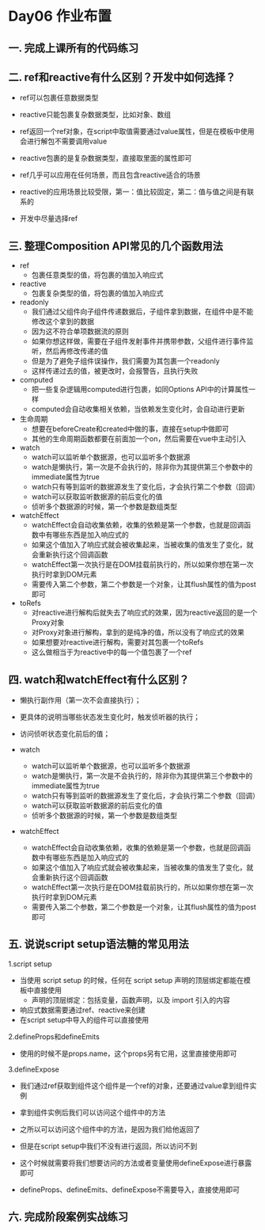 # Day06 作业布置

## 一. 完成上课所有的代码练习







## 二. ref和reactive有什么区别？开发中如何选择？

- ref可以包裹任意数据类型
- reactive只能包裹复杂数据类型，比如对象、数组



- ref返回一个ref对象，在script中取值需要通过value属性，但是在模板中使用会进行解包不需要调用value
- reactive包裹的是复杂数据类型，直接取里面的属性即可



- ref几乎可以应用在任何场景，而且包含reactive适合的场景
- reactive的应用场景比较受限，第一：值比较固定，第二：值与值之间是有联系的



- 开发中尽量选择ref





## 三. 整理Composition API常见的几个函数用法

* ref
  * 包裹任意类型的值，将包裹的值加入响应式
* reactive
  * 包裹复杂类型的值，将包裹的值加入响应式
* readonly
  * 我们通过父组件向子组件传递数据后，子组件拿到数据，在组件中是不能修改这个拿到的数据
  * 因为这不符合单项数据流的原则
  * 如果你想这样做，需要在子组件发射事件并携带参数，父组件进行事件监听，然后再修改传递的值
  * 但是为了避免子组件误操作，我们需要为其包裹一个readonly
  * 这样传递过去的值，被更改时，会报警告，且执行失败
* computed
  * 把一些复杂逻辑用computed进行包裹，如同Options API中的计算属性一样
  * computed会自动收集相关依赖，当依赖发生变化时，会自动进行更新
* 生命周期
  * 想要在beforeCreate和created中做的事，直接在setup中做即可
  * 其他的生命周期函数都要在前面加一个on，然后需要在vue中主动引入
* watch
  * watch可以监听单个数据源，也可以监听多个数据源
  * watch是懒执行，第一次是不会执行的，除非你为其提供第三个参数中的immediate属性为true
  * watch只有等到监听的数据源发生了变化后，才会执行第二个参数（回调）
  * watch可以获取监听数据源的前后变化的值
  * 侦听多个数据源的时候，第一个参数是数组类型
* watchEffect
  * watchEffect会自动收集依赖，收集的依赖是第一个参数，也就是回调函数中有哪些东西是加入响应式的
  * 如果这个值加入了响应式就会被收集起来，当被收集的值发生了变化，就会重新执行这个回调函数
  * watchEffect第一次执行是在DOM挂载前执行的，所以如果你想在第一次执行时拿到DOM元素
  * 需要传入第二个参数，第二个参数是一个对象，让其flush属性的值为post即可
* toRefs
  * 对reactive进行解构后就失去了响应式的效果，因为reactive返回的是一个Proxy对象
  * 对Proxy对象进行解构，拿到的是纯净的值，所以没有了响应式的效果
  * 如果想要对reactive进行解构，需要对其包裹一个toRefs
  * 这么做相当于为reactive中的每一个值包裹了一个ref





## 四. watch和watchEffect有什么区别？

* 懒执行副作用（第一次不会直接执行）；

* 更具体的说明当哪些状态发生变化时，触发侦听器的执行；

* 访问侦听状态变化前后的值；

* watch
  * watch可以监听单个数据源，也可以监听多个数据源
  * watch是懒执行，第一次是不会执行的，除非你为其提供第三个参数中的immediate属性为true
  * watch只有等到监听的数据源发生了变化后，才会执行第二个参数（回调）
  * watch可以获取监听数据源的前后变化的值
  * 侦听多个数据源的时候，第一个参数是数组类型
* watchEffect
  * watchEffect会自动收集依赖，收集的依赖是第一个参数，也就是回调函数中有哪些东西是加入响应式的
  * 如果这个值加入了响应式就会被收集起来，当被收集的值发生了变化，就会重新执行这个回调函数
  * watchEffect第一次执行是在DOM挂载前执行的，所以如果你想在第一次执行时拿到DOM元素
  * 需要传入第二个参数，第二个参数是一个对象，让其flush属性的值为post即可



## 五. 说说script setup语法糖的常见用法

1.script setup

- 当使用  script setup  的时候，任何在  script setup  声明的顶层绑定都能在模板中直接使用
  - 声明的顶层绑定：包括变量，函数声明，以及 import 引入的内容
- 响应式数据需要通过ref、reactive来创建
- 在script setup中导入的组件可以直接使用

2.defineProps和defineEmits

- 使用的时候不是props.name，这个props另有它用，这里直接使用即可

3.defineExpose

- 我们通过ref获取到组件这个组件是一个ref的对象，还要通过value拿到组件实例

- 拿到组件实例后我们可以访问这个组件中的方法

- 之所以可以访问这个组件中的方法，是因为我们给他返回了

- 但是在script setup中我们不没有进行返回，所以访问不到

- 这个时候就需要将我们想要访问的方法或者变量使用defineExpose进行暴露即可

- defineProps、defineEmits、defineExpose不需要导入，直接使用即可





## 六. 完成阶段案例实战练习













































